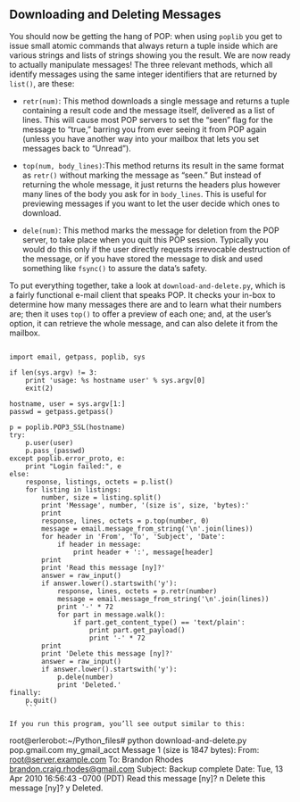 ## Downloading and Deleting Messages

You should now be getting the hang of POP: when using `poplib` you get to issue small atomic commands
that always return a tuple inside which are various strings and lists of strings showing you the result. We
are now ready to actually manipulate messages! The three relevant methods, which all identify messages
using the same integer identifiers that are returned by `list()`, are these:

- `retr(num)`: This method downloads a single message and returns a tuple containing a
result code and the message itself, delivered as a list of lines. This will cause most POP
servers to set the “seen” flag for the message to “true,” barring you from ever seeing it from
POP again (unless you have another way into your mailbox that lets you set messages back
to “Unread”).


- `top(num, body_lines)`:This method returns its result in the same format as `retr()` without
marking the message as “seen.” But instead of returning the whole message, it just returns
the headers plus however many lines of the body you ask for in `body_lines`. This is useful
for previewing messages if you want to let the user decide which ones to download.


- `dele(num)`: This method marks the message for deletion from the POP server, to take place
when you quit this POP session. Typically you would do this only if the user directly
requests irrevocable destruction of the message, or if you have stored the message to disk
and used something like `fsync()` to assure the data’s safety.


To put everything together, take a look at `download-and-delete.py`, which is a fairly functional e-mail client that
speaks POP. It checks your in-box to determine how many messages there are and to learn what their
numbers are; then it uses `top()` to offer a preview of each one; and, at the user’s option, it can retrieve
the whole message, and can also delete it from the mailbox.
```

import email, getpass, poplib, sys

if len(sys.argv) != 3:
    print 'usage: %s hostname user' % sys.argv[0]
    exit(2)

hostname, user = sys.argv[1:]
passwd = getpass.getpass()

p = poplib.POP3_SSL(hostname)
try:
    p.user(user)
    p.pass_(passwd)
except poplib.error_proto, e:
    print "Login failed:", e
else:
    response, listings, octets = p.list()
    for listing in listings:
        number, size = listing.split()
        print 'Message', number, '(size is', size, 'bytes):'
        print
        response, lines, octets = p.top(number, 0)
        message = email.message_from_string('\n'.join(lines))
        for header in 'From', 'To', 'Subject', 'Date':
            if header in message:
                print header + ':', message[header]
        print
        print 'Read this message [ny]?'
        answer = raw_input()
        if answer.lower().startswith('y'):
            response, lines, octets = p.retr(number)
            message = email.message_from_string('\n'.join(lines))
            print '-' * 72
            for part in message.walk():
                if part.get_content_type() == 'text/plain':
                    print part.get_payload()
                    print '-' * 72
        print
        print 'Delete this message [ny]?'
        answer = raw_input()
        if answer.lower().startswith('y'):
            p.dele(number)
            print 'Deleted.'
finally:
    p.quit()
    ```

If you run this program, you’ll see output similar to this:
```
root@erlerobot:~/Python_files# python download-and-delete.py pop.gmail.com my_gmail_acct
Message 1 (size is 1847 bytes):
From: root@server.example.com
To: Brandon Rhodes <brandon.craig.rhodes@gmail.com>
Subject: Backup complete
Date: Tue, 13 Apr 2010 16:56:43 -0700 (PDT)
Read this message [ny]?
n
Delete this message [ny]?
y
Deleted.
```
